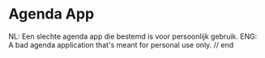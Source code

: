 # Agenda App
NL: Een slechte agenda app die bestemd is voor persoonlijk gebruik.
ENG: A bad agenda application that's meant for personal use only.
// end

